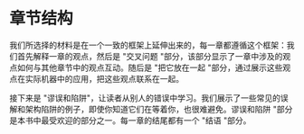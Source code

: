 # 章节结构

我们所选择的材料是在一个一致的框架上延伸出来的，每一章都遵循这个框架：我们首先解释一章的观点，然后是 "交叉问题 "部分，该部分显示了一章中涉及的观点如何与其他章节中的观点互动。随后是 "把它放在一起 "部分，通过展示这些观点在实际机器中的应用，把这些观点联系在一起。&#x20;

接下来是 "谬误和陷阱"，让读者从别人的错误中学习。我们展示了一些常见的误解和架构陷阱的例子，即使你知道它们在等着你，也很难避免。谬误和陷阱 "部分是本书中最受欢迎的部分之一。每一章的结尾都有一个 "结语 "部分。
